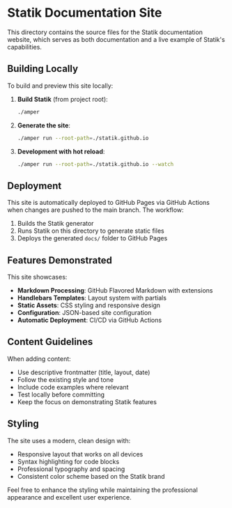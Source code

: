 # Statik Documentation Site

This directory contains the source files for the Statik documentation website, which serves as both documentation and a live example of Statik's capabilities.

## Building Locally

To build and preview this site locally:

1. **Build Statik** (from project root):
   ```bash
   ./amper
   ```

2. **Generate the site**:
   ```bash
   ./amper run --root-path=./statik.github.io
   ```
3. **Development with hot reload**:
   ```bash
   ./amper run --root-path=./statik.github.io --watch
   ```

## Deployment

This site is automatically deployed to GitHub Pages via GitHub Actions when changes are pushed to the main branch. The workflow:

1. Builds the Statik generator
2. Runs Statik on this directory to generate static files
3. Deploys the generated `docs/` folder to GitHub Pages

## Features Demonstrated

This site showcases:

- **Markdown Processing**: GitHub Flavored Markdown with extensions
- **Handlebars Templates**: Layout system with partials
- **Static Assets**: CSS styling and responsive design  
- **Configuration**: JSON-based site configuration
- **Automatic Deployment**: CI/CD via GitHub Actions

## Content Guidelines

When adding content:

- Use descriptive frontmatter (title, layout, date)
- Follow the existing style and tone
- Include code examples where relevant
- Test locally before committing
- Keep the focus on demonstrating Statik features

## Styling

The site uses a modern, clean design with:

- Responsive layout that works on all devices
- Syntax highlighting for code blocks
- Professional typography and spacing
- Consistent color scheme based on the Statik brand

Feel free to enhance the styling while maintaining the professional appearance and excellent user experience.